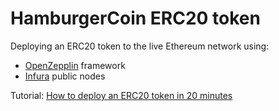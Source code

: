 # HamburgerCoin ERC20 token

Deploying an ERC20 token to the live Ethereum network using:
* [OpenZepplin](https://github.com/OpenZeppelin) framework
* [Infura](https://infura.io/) public nodes

Tutorial: [How to deploy an ERC20 token in 20 minutes](https://www.masonforest.com/blockchain/ethereum/2017/11/13/how-to-deploy-an-erc20-token-in-20-minutes.html)
